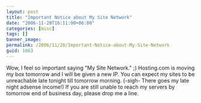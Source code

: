 ```yaml
---
layout: post
title: "Important Notice about My Site Network"
date: "2006-11-20T16:11:00+06:00"
categories: [misc]
tags: []
banner_image: 
permalink: /2006/11/20/Important-Notice-about-My-Site-Network
guid: 1663
---
```


Wow, I feel so important saying "My Site Network." ;) Hosting.com is moving my box tomorrow and I will be given a new IP. You can expect my sites to be unreachable late tonight till tomorrow morning. (-sigh- There goes my late night adsense income!) If you are still unable to reach my servers by tomorrow end of business day, please drop me a line.